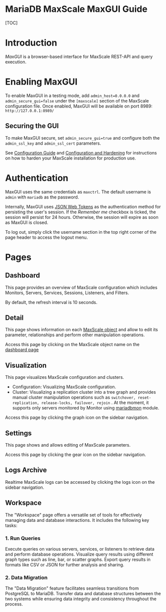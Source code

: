 # MariaDB MaxScale MaxGUI Guide

[TOC]

# Introduction

_MaxGUI_ is a browser-based interface for MaxScale REST-API and query execution.

# Enabling MaxGUI

To enable MaxGUI in a testing mode, add `admin_host=0.0.0.0` and
`admin_secure_gui=false` under the `[maxscale]` section of the MaxScale
configuration file. Once enabled, MaxGUI will be available on port 8989:
`http://127.0.0.1:8989/`

## Securing the GUI

To make MaxGUI secure, set `admin_secure_gui=true` and configure both the
`admin_ssl_key` and `admin_ssl_cert` parameters.

See [Configuration Guide](./Configuration-Guide.md) and
[Configuration and Hardening](../Tutorials/REST-API-Tutorial.md#configuration-and-hardening)
for instructions on how to harden your MaxScale installation for production use.

# Authentication

MaxGUI uses the same credentials as `maxctrl`. The default username is `admin`
with `mariadb` as the password.

Internally, MaxGUI uses [JSON Web Tokens](https://jwt.io/introduction/) as the
authentication method for persisting the user's session. If the _Remember me_
checkbox is ticked, the session will persist for 24 hours. Otherwise, the
session will expire as soon as MaxGUI is closed.

To log out, simply click the username section in the top right corner of the
page header to access the logout menu.

# Pages

## Dashboard

This page provides an overview of MaxScale configuration which includes
Monitors, Servers, Services, Sessions, Listeners, and Filters.

By default, the refresh interval is 10 seconds.

## Detail

This page shows information on each
[MaxScale object](./Configuration-Guide.md#objects) and allow to edit its
parameter, relationships and perform other manipulation operations.

Access this page by clicking on the MaxScale object name on the
[dashboard page](#dashboard)

## Visualization

This page visualizes MaxScale configuration and clusters.

- Configuration: Visualizing MaxScale configuration.
- Cluster: Visualizing a replication cluster into a tree graph and provides
  manual cluster manipulation operations such as
  `switchover, reset-replication, release-locks, failover, rejoin` . At the
  moment, it supports only servers monitored by Monitor using
  [mariadbmon](../Monitors/MariaDB-Monitor.md) module.

Access this page by clicking the graph icon on the sidebar navigation.

## Settings

This page shows and allows editing of MaxScale parameters.

Access this page by clicking the gear icon on the sidebar navigation.

## Logs Archive

Realtime MaxScale logs can be accessed by clicking the logs icon on the sidebar
navigation.

## Workspace

The "Workspace" page offers a versatile set of tools for effectively managing
data and database interactions. It includes the following key tasks:

### 1. Run Queries

Execute queries on various servers, services, or listeners to retrieve data and
perform database operations. Visualize query results using different graph
types such as line, bar, or scatter graphs. Export query results in formats
like CSV or JSON for further analysis and sharing.

### 2. Data Migration

The "Data Migration" feature facilitates seamless transitions from PostgreSQL
to MariaDB. Transfer data and database structures between the two systems while
ensuring data integrity and consistency throughout the process.
